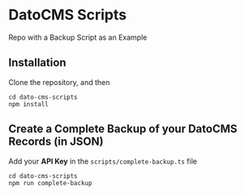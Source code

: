 # DatoCMS Scripts

Repo with a Backup Script as an Example

## Installation

Clone the repository, and then 

```
cd dato-cms-scripts
npm install
```

## Create a Complete Backup of your DatoCMS Records (in JSON)

Add your **API Key** in the `scripts/complete-backup.ts` file

```
cd dato-cms-scripts
npm run complete-backup
```

